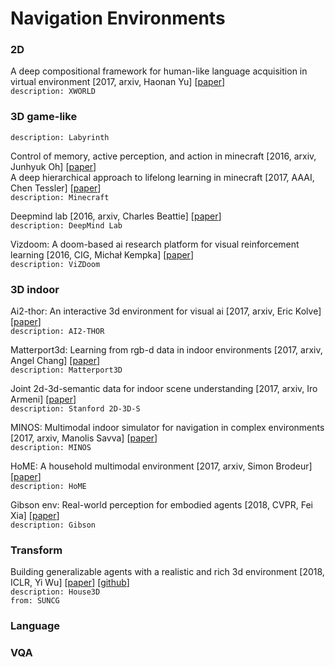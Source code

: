 # Navigation Environments

### 2D

A deep compositional framework for human-like language acquisition in virtual environment \[2017, arxiv, Haonan Yu\] \[[paper](https://arxiv.org/pdf/1703.09831.pdf)\]<br/>
`description: XWORLD`

### 3D game-like

`description: Labyrinth`

Control of memory, active perception, and action in minecraft \[2016, arxiv, Junhyuk Oh\] \[[paper](https://arxiv.org/pdf/1605.09128.pdf)\]<br/>
A deep hierarchical approach to lifelong learning in minecraft \[2017, AAAI, Chen Tessler\] \[[paper](https://www.aaai.org/ocs/index.php/AAAI/AAAI17/paper/download/14630/13950)\]<br/>
`description: Minecraft`

Deepmind lab \[2016, arxiv, Charles Beattie\] \[[paper](https://arxiv.org/pdf/1612.03801.pdf)\]<br/>
`description: DeepMind Lab`

Vizdoom: A doom-based ai research platform for visual reinforcement learning \[2016, CIG, Michał Kempka\] \[[paper](https://arxiv.org/pdf/1605.02097.pdf)\]<br/>
`description: ViZDoom`

### 3D indoor

Ai2-thor: An interactive 3d environment for visual ai \[2017, arxiv, Eric Kolve\] \[[paper](https://arxiv.org/pdf/1712.05474.pdf)\]<br/>
`description: AI2-THOR`

Matterport3d: Learning from rgb-d data in indoor environments \[2017, arxiv, Angel Chang\] \[[paper](https://arxiv.org/pdf/1709.06158.pdf)\]<br/>
`description: Matterport3D`

Joint 2d-3d-semantic data for indoor scene understanding \[2017, arxiv, Iro Armeni\] \[[paper](https://arxiv.org/pdf/1702.01105.pdf)\]<br/>
`description: Stanford 2D-3D-S`

MINOS: Multimodal indoor simulator for navigation in complex environments \[2017, arxiv, Manolis Savva\] \[[paper](https://arxiv.org/pdf/1712.03931.pdf)\]<br/>
`description: MINOS`

HoME: A household multimodal environment \[2017, arxiv, Simon Brodeur\] \[[paper](https://arxiv.org/pdf/1711.11017.pdf)\]<br/>
`description: HoME`

Gibson env: Real-world perception for embodied agents \[2018, CVPR, Fei Xia\] \[[paper](http://openaccess.thecvf.com/content_cvpr_2018/papers/Xia_Gibson_Env_Real-World_CVPR_2018_paper.pdf)\]<br/>
`description: Gibson`

### Transform

Building generalizable agents with a realistic and rich 3d environment \[2018, ICLR, Yi Wu\] \[[paper](https://arxiv.org/pdf/1801.02209.pdf?utm_content=buffer53a22&utm_medium=social&utm_source=twitter.com&utm_campaign=buffer)\] \[[github](https://github.com/facebookresearch/House3D)\]<br/>
`description: House3D`<br/>
`from: SUNCG`

### Language

### VQA








